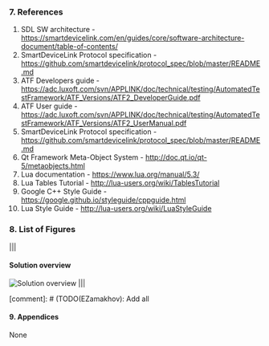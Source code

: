 ### 7.  References

1. SDL SW architecture - <https://smartdevicelink.com/en/guides/core/software-architecture-document/table-of-contents/>
2. SmartDeviceLink Protocol specification - <https://github.com/smartdevicelink/protocol_spec/blob/master/README.md>
3. ATF Developers guide - <https://adc.luxoft.com/svn/APPLINK/doc/technical/testing/AutomatedTestFramework/ATF_Versions/ATF2_DeveloperGuide.pdf>
4. ATF User guide - <https://adc.luxoft.com/svn/APPLINK/doc/technical/testing/AutomatedTestFramework/ATF_Versions/ATF2_UserManual.pdf>
5. SmartDeviceLink Protocol specification - <https://github.com/smartdevicelink/protocol_spec/blob/master/README.md>
6. Qt Framework Meta-Object System - <http://doc.qt.io/qt-5/metaobjects.html>
7. Lua documentation - <https://www.lua.org/manual/5.3/>
8. Lua Tables Tutorial - <http://lua-users.org/wiki/TablesTutorial>
9. Google C++ Style Guide -<https://google.github.io/styleguide/cppguide.html>
10. Lua Style Guide - <http://lua-users.org/wiki/LuaStyleGuide>


### 8.  List of Figures

|||
#### Solution overview
![Solution overview](../use-case-view/.png)
|||

[comment]: # (TODO(EZamakhov): Add all

#### 9.  Appendices

None
